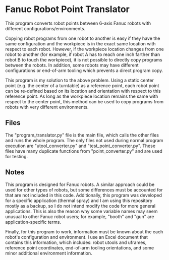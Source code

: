 # Fanuc Robot Point Translator
This program converts robot points between 6-axis Fanuc robots with different configurations/environments.

Copying robot programs from one robot to another is easy if they have the same configuration and the workpiece is in the exact same location with respect to each robot. However, if the workpiece location changes from one robot to another (for example, if robot A has to reach one inch farther than robot B to touch the workpiece), it is not possible to directly copy programs between the robots. In addition, some robots may have different configurations or end-of-arm tooling which prevents a direct program copy.

This program is my solution to the above problem. Using a static center point (e.g. the center of a turntable) as a reference point, each robot point can be re-defined based on its location and orientation with respect to this reference point. As long as the workpiece location remains the same with respect to the center point, this method can be used to copy programs from robots with very different environments.

## Files
The "program_translator.py" file is the main file, which calls the other files and runs the whole program. The only files not used during normal program execution are "utool_converter.py" and "test_point_converter.py". These files have many duplicate functions from "point_converter.py" and are used for testing.

## Notes
This program is designed for Fanuc robots. A similar approach could be used for other types of robots, but some differences must be accounted for that are not included in this code. Additionally, this program was developed for a specific application (thermal spray) and I am using this repository mostly as a backup, so I do not intend modify the code for more general applications. This is also the reason why some variable names may seem unusual to other Fanuc robot users; for example, "booth" and "gun" are application-specific terms.

Finally, for this program to work, information must be known about the each robot's configuration and environment. I use an Excel document that contains this information, which includes: robot utools and uframes, reference point coordinates, end-of-arm tooling orientations, and some minor additional environment information.